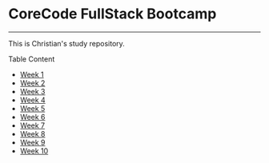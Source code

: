 # CoreCode FullStack Bootcamp

---

This is Christian's study repository.

Table Content
+ [Week 1](challenges/week1)
+ [Week 2](challenges/week2) 
+ [Week 3](challenges/week3)
+ [Week 4](challenges/week4)
+ [Week 5](challenges/week5)
+ [Week 6](challenges/week6)
+ [Week 7](challenges/week7)
+ [Week 8](challenges/week8)
+ [Week 9](challenges/week9)
+ [Week 10](challenges/week10)





